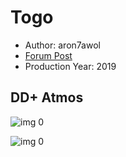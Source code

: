# Togo

* Author: aron7awol
* [Forum Post](https://www.avsforum.com/threads/bass-eq-for-filtered-movies.2995212/post-58999042)
* Production Year: 2019

## DD+ Atmos

![img 0](https://i.imgur.com/z4z3Xjr.jpg)

![img 0](https://i.imgur.com/QIGdH6p.png)

